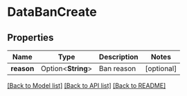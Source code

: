 # DataBanCreate

## Properties

Name | Type | Description | Notes
------------ | ------------- | ------------- | -------------
**reason** | Option<**String**> | Ban reason | [optional]

[[Back to Model list]](../README.md#documentation-for-models) [[Back to API list]](../README.md#documentation-for-api-endpoints) [[Back to README]](../README.md)


